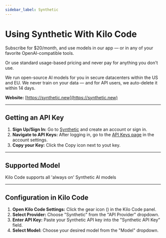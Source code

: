 ```yaml
---
sidebar_label: Synthetic
---
```


# Using Synthetic With Kilo Code

Subscribe for $20/month, and use models in our app — or in any of your favorite OpenAI-compatible tools.

Or use standard usage-based pricing and never pay for anything you don't use.

We run open-source AI models for you in secure datacenters within the US and EU. We never train on your data — and for API users, we auto-delete it within 14 days.

**Website:** [https://synthetic.new](https://synthetic.new)

---

## Getting an API Key

1. **Sign Up/Sign In:** Go to [Synthetic](https://synthetic.new) and create an account or sign in.
2. **Navigate to API Keys:** After logging in, go to the [API Keys page](https://synthetic.new/user-settings/api) in the account settings.
3. **Copy your Key:** Click the Copy icon next to yout key.

---

## Supported Model

Kilo Code supports all 'always on' Synthetic AI models

---

## Configuration in Kilo Code

1. **Open Kilo Code Settings:** Click the gear icon (<Codicon name="gear" />) in the Kilo Code panel.
2. **Select Provider:** Choose "Synthetic" from the "API Provider" dropdown.
3. **Enter API Key:** Paste your Synthetic API key into the "Synthetic API Key" field.
4. **Select Model:** Choose your desired model from the "Model" dropdown.
